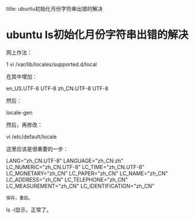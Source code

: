 title: ubuntu初始化月份字符串出错的解决 

#  ubuntu ls初始化月份字符串出错的解决 

网上作法：

1 vi /var/lib/locales/supported.d/local

在其中增加：

en_US.UTF-8 UTF-8
zh_CN.UTF-8 UTF-8

然后：

locale-gen

然后，再修改：

vi /etc/default/locale

这里应该是很重要的一步：

LANG="zh_CN.UTF-8"
LANGUAGE="zh_CN:zh"
<wrap em>LC_NUMERIC="zh_CN.UTF-8"
LC_TIME="zh_CN.UTF-8"</wrap>
LC_MONETARY="zh_CN"
LC_PAPER="zh_CN"
LC_NAME="zh_CN"
LC_ADDRESS="zh_CN"
LC_TELEPHONE="zh_CN"
LC_MEASUREMENT="zh_CN"
LC_IDENTIFICATION="zh_CN"

` 保存，重启。 `

ls -l显示，正常了。